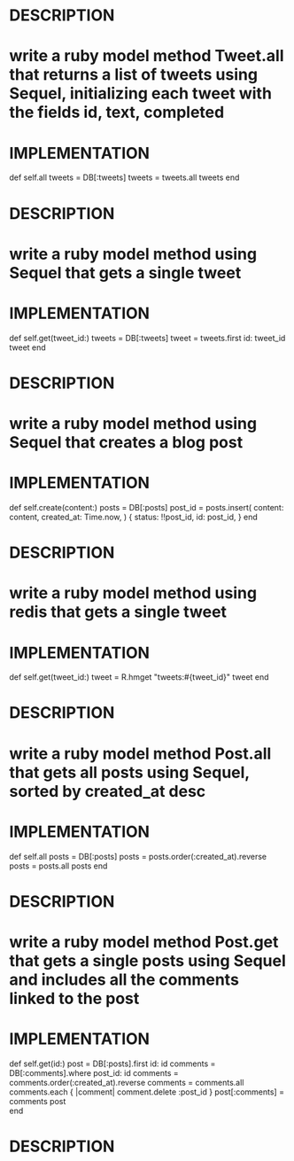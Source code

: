 # DESCRIPTION
# write a ruby model method Tweet.all that returns a list of tweets using Sequel, initializing each tweet with the fields id, text, completed
# IMPLEMENTATION
def self.all
  tweets = DB[:tweets]
  tweets = tweets.all 
  tweets
end
# DESCRIPTION
# write a ruby model method using Sequel that gets a single tweet
# IMPLEMENTATION
def self.get(tweet_id:)
  tweets = DB[:tweets]
  tweet = tweets.first id: tweet_id
  tweet
end
# DESCRIPTION
# write a ruby model method using Sequel that creates a blog post
# IMPLEMENTATION
def self.create(content:)
  posts = DB[:posts]
  post_id = posts.insert(
    content:    content,
    created_at: Time.now,
  )
  {
    status: !!post_id,
    id:     post_id,
  }
end
# DESCRIPTION
# write a ruby model method using redis that gets a single tweet
# IMPLEMENTATION
def self.get(tweet_id:)
  tweet = R.hmget "tweets:#{tweet_id}"
  tweet
end
# DESCRIPTION
# write a ruby model method Post.all that gets all posts using Sequel, sorted by created_at desc
# IMPLEMENTATION
def self.all
  posts = DB[:posts]
  posts = posts.order(:created_at).reverse
  posts = posts.all
  posts
end
# DESCRIPTION
# write a ruby model method Post.get that gets a single posts using Sequel and includes all the comments linked to the post
# IMPLEMENTATION
def self.get(id:)
  post = DB[:posts].first id: id 
  comments = DB[:comments].where post_id: id 
  comments = comments.order(:created_at).reverse
  comments = comments.all
  comments.each { |comment| comment.delete :post_id }
  post[:comments] = comments
  post  
end
# DESCRIPTION
